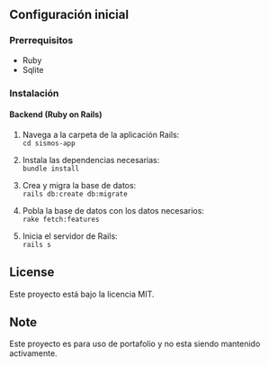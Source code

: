 ## Configuración inicial

### Prerrequisitos

- Ruby
- Sqlite

### Instalación

#### Backend (Ruby on Rails)

1.  Navega a la carpeta de la aplicación Rails:  
    `cd sismos-app`
    
2.  Instala las dependencias necesarias:  
    `bundle install`
    
3.  Crea y migra la base de datos:  
    `rails db:create db:migrate`
    
4.  Pobla la base de datos con los datos necesarios:  
    `rake fetch:features`
    
5.  Inicia el servidor de Rails:  
    `rails s`
## License

Este proyecto está bajo la licencia MIT.

## Note

Este proyecto es para uso de portafolio y no esta siendo mantenido activamente.
